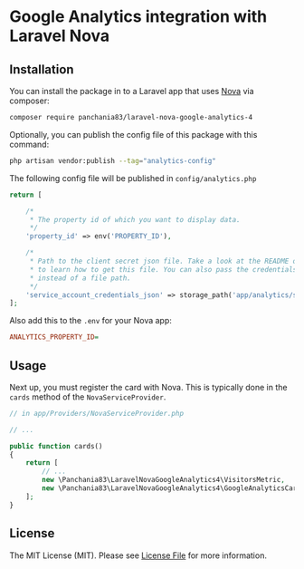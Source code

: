 # Google Analytics integration with Laravel Nova

## Installation

You can install the package in to a Laravel app that uses [Nova](https://nova.laravel.com) via composer:

```bash
composer require panchania83/laravel-nova-google-analytics-4
```

Optionally, you can publish the config file of this package with this command:

``` bash
php artisan vendor:publish --tag="analytics-config"
```

The following config file will be published in `config/analytics.php`

```php
return [

    /*
     * The property id of which you want to display data.
     */
    'property_id' => env('PROPERTY_ID'),

    /*
     * Path to the client secret json file. Take a look at the README of this package
     * to learn how to get this file. You can also pass the credentials as an array
     * instead of a file path.
     */
    'service_account_credentials_json' => storage_path('app/analytics/service-account-credentials.json'),
];

```

Also add this to the `.env` for your Nova app:

```ini
ANALYTICS_PROPERTY_ID=
```


## Usage

Next up, you must register the card with Nova. This is typically done in the `cards` method of the `NovaServiceProvider`.

```php
// in app/Providers/NovaServiceProvider.php

// ...

public function cards()
{
    return [
        // ...
        new \Panchania83\LaravelNovaGoogleAnalytics4\VisitorsMetric,
        new \Panchania83\LaravelNovaGoogleAnalytics4\GoogleAnalyticsCard,
    ];
}
```


## License

The MIT License (MIT). Please see [License File](LICENSE.md) for more information.
